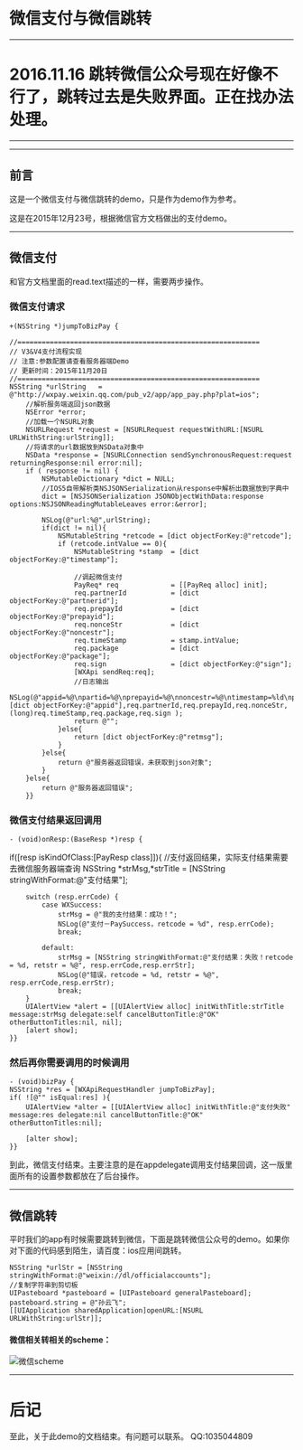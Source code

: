 # 微信支付与微信跳转
***
# 2016.11.16 跳转微信公众号现在好像不行了，跳转过去是失败界面。正在找办法处理。
***
***
## 前言
这是一个微信支付与微信跳转的demo，只是作为demo作为参考。

这是在2015年12月23号，根据微信官方文档做出的支付demo。
***
## 微信支付
和官方文档里面的read.text描述的一样，需要两步操作。
### 微信支付请求
	+(NSString *)jumpToBizPay {

    //============================================================
    // V3&V4支付流程实现
    // 注意:参数配置请查看服务器端Demo
    // 更新时间：2015年11月20日
    //============================================================
    NSString *urlString   = @"http://wxpay.weixin.qq.com/pub_v2/app/app_pay.php?plat=ios";
        //解析服务端返回json数据
        NSError *error;
        //加载一个NSURL对象
        NSURLRequest *request = [NSURLRequest requestWithURL:[NSURL URLWithString:urlString]];
        //将请求的url数据放到NSData对象中
        NSData *response = [NSURLConnection sendSynchronousRequest:request returningResponse:nil error:nil];
        if ( response != nil) {
            NSMutableDictionary *dict = NULL;
            //IOS5自带解析类NSJSONSerialization从response中解析出数据放到字典中
            dict = [NSJSONSerialization JSONObjectWithData:response options:NSJSONReadingMutableLeaves error:&error];
            
            NSLog(@"url:%@",urlString);
            if(dict != nil){
                NSMutableString *retcode = [dict objectForKey:@"retcode"];
                if (retcode.intValue == 0){
                    NSMutableString *stamp  = [dict objectForKey:@"timestamp"];
                    
                    //调起微信支付
                    PayReq* req             = [[PayReq alloc] init];
                    req.partnerId           = [dict objectForKey:@"partnerid"];
                    req.prepayId            = [dict objectForKey:@"prepayid"];
                    req.nonceStr            = [dict objectForKey:@"noncestr"];
                    req.timeStamp           = stamp.intValue;
                    req.package             = [dict objectForKey:@"package"];
                    req.sign                = [dict objectForKey:@"sign"];
                    [WXApi sendReq:req];
                    //日志输出
                    NSLog(@"appid=%@\npartid=%@\nprepayid=%@\nnoncestr=%@\ntimestamp=%ld\npackage=%@\nsign=%@",[dict objectForKey:@"appid"],req.partnerId,req.prepayId,req.nonceStr,(long)req.timeStamp,req.package,req.sign );
                    return @"";
                }else{
                    return [dict objectForKey:@"retmsg"];
                }
            }else{
                return @"服务器返回错误，未获取到json对象";
            }
        }else{
            return @"服务器返回错误";
        }}

### 微信支付结果返回调用
	- (void)onResp:(BaseResp *)resp {
if([resp isKindOfClass:[PayResp class]]){
        //支付返回结果，实际支付结果需要去微信服务器端查询
        NSString *strMsg,*strTitle = [NSString stringWithFormat:@"支付结果"];
        
        switch (resp.errCode) {
            case WXSuccess:
                strMsg = @"我的支付结果：成功！";
                NSLog(@"支付－PaySuccess，retcode = %d", resp.errCode);
                break;
                
            default:
                strMsg = [NSString stringWithFormat:@"支付结果：失败！retcode = %d, retstr = %@", resp.errCode,resp.errStr];
                NSLog(@"错误，retcode = %d, retstr = %@", resp.errCode,resp.errStr);
                break;
        }
        UIAlertView *alert = [[UIAlertView alloc] initWithTitle:strTitle message:strMsg delegate:self cancelButtonTitle:@"OK" otherButtonTitles:nil, nil];
        [alert show];
    }}
    
### 然后再你需要调用的时候调用
	- (void)bizPay {
    NSString *res = [WXApiRequestHandler jumpToBizPay];
    if( ![@"" isEqual:res] ){
        UIAlertView *alter = [[UIAlertView alloc] initWithTitle:@"支付失败" message:res delegate:nil cancelButtonTitle:@"OK" otherButtonTitles:nil];
        
        [alter show];
    }}
    

到此，微信支付结束。主要注意的是在appdelegate调用支付结果回调，这一版里面所有的设置参数都放在了后台操作。
***
## 微信跳转
平时我们的app有时候需要跳转到微信，下面是跳转微信公众号的demo。如果你对下面的代码感到陌生，请百度：ios应用间跳转。

	NSString *urlStr = [NSString stringWithFormat:@"weixin://dl/officialaccounts"];
    //复制字符串到剪切板
    UIPasteboard *pasteboard = [UIPasteboard generalPasteboard];
    pasteboard.string = @"孙云飞";
    [[UIApplication sharedApplication]openURL:[NSURL URLWithString:urlStr]];
    
#### 微信相关转相关的scheme：
![微信scheme](http://ww1.sinaimg.cn/bmiddle/005yPfcfjw1ez9lln8zboj30oi0q4aer.jpg)
***
# 后记
至此，关于此demo的文档结束。有问题可以联系。
QQ:1035044809
